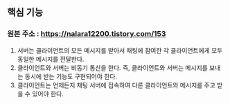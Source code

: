 ## 핵심 기능

### 원본 주소 : https://nalara12200.tistory.com/153

1. 서버는 클라이언트의 모든 메시지를 받아서 채팅에 참여한 각 클라이언트에게 모두 동일한 메시지를 전달한다.
2. 클라이언트와 서버는 비동기 통신을 한다. 즉, 클라이언트와 서버는 메시지를 보내는 동시에 받는 기능도 구현되어야 한다.
3. 클라이언트는 언제든지 채팅 서버에 접속하여 다른 클라이언트와 메시지를 주고 받을 수 있어야 한다.